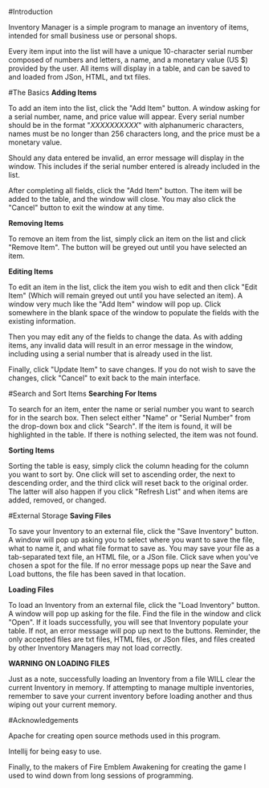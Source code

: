#Introduction

Inventory Manager is a simple program to 
manage an inventory of items,
intended for small business use 
or personal shops.

Every item input into the list will have
a unique 10-character serial number composed
of numbers and letters, a name,
and a monetary value (US $) 
provided by the user.
All items will display in a table, and 
can be saved to and loaded from
JSon, HTML, and txt files.

#The Basics
**Adding Items**

To add an item into the list, click the "Add Item" button. A window asking for a serial number,
name, and price value will appear. Every serial number should be in the format
"*XXXXXXXXXX*" with alphanumeric characters,
names must be no longer than 256 characters long,
and the price must be a monetary value.

Should any data entered be invalid, an error message will display in the window.
This includes if the serial number entered is already included in the list.

After completing all fields, click the "Add Item" button. 
The item will be added to the table, and the window will close.
You may also click the "Cancel" button to exit the window at any time.

**Removing Items**

To remove an item from the list, simply click an item on the list
and click "Remove Item". The button will be greyed out until you have selected
an item.

**Editing Items**

To edit an item in the list, click the item you wish to
edit and then click "Edit Item" (Which will remain greyed out 
until you have selected an item). A window very much like the "Add Item" window
will pop up. Click somewhere in the blank space of the window to populate the fields with
the existing information.

Then you may edit any of the fields to change the data. As with adding items,
any invalid data will result in an error message in the window, including
using a serial number that is already used in the list.

Finally, click "Update Item" to save changes. If you do not wish to save the changes,
click "Cancel" to exit back to the main interface.

#Search and Sort Items
**Searching For Items**

To search for an item, enter the name or serial number you want to search for in the
search box. Then select either "Name" or "Serial Number" from the drop-down box and click
"Search". If the item is found, it will be highlighted in the table. If there is nothing selected,
the item was not found.

**Sorting Items**

Sorting the table is easy, simply click the column heading for the column you want to
sort by. One click will set to ascending order, the next to descending order, and the third click will reset
back to the original order. The latter will also happen if you click "Refresh List" and when items are
added, removed, or changed.

#External Storage
**Saving Files**

To save your Inventory to an external file, click the "Save Inventory" button.
A window will pop up asking you to select where you want to save the file, what to name
it, and what file format to save as. You may save your file as a tab-separated text file,
an HTML file, or a JSon file. Click save when you've chosen a spot for the file. If no error message
pops up near the Save and Load buttons, the file has been saved in that location.

**Loading Files**

To load an Inventory from an external file, click the "Load Inventory" button. A window
will pop up asking for the file. Find the file in the window and click "Open". If it loads successfully,
you will see that Inventory populate your table. If not, an error message will pop up next to the buttons.
Reminder, the only accepted files are txt files, HTML files, or JSon files, and files created by other Inventory
Managers may not load correctly.

**WARNING ON LOADING FILES**

Just as a note, successfully loading an Inventory from a file WILL clear the current Inventory in memory. If
attempting to manage multiple inventories, remember to save your current inventory before loading
another and thus wiping out your current memory.

#Acknowledgements

Apache for creating open source methods used in this program.

Intellij for being easy to use.

Finally, to the makers of Fire Emblem Awakening for creating the game I used to wind down
from long sessions of programming.